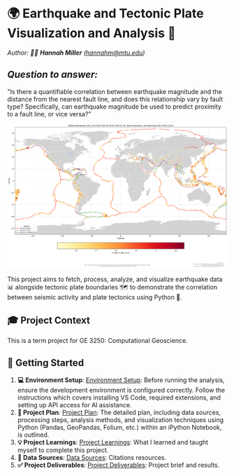 # 🌍 Earthquake and Tectonic Plate Visualization and Analysis 🌋

*Author: 👩‍💻 ***Hannah Miller*** (hannahm@mtu.edu)*

## ***Question to answer:***
"Is there a quantifiable correlation between earthquake magnitude and the distance from the nearest fault line, and does this relationship vary by fault type? Specifically, can earthquake magnitude be used to predict proximity to a fault line, or vice versa?"

![World Map of Earthquakes (Min Magnitude 5.0) and Plate Boundaries](resources/images/last_5_years_earthquakes_world_map_minmag=5.png)


This project aims to fetch, process, analyze, and visualize earthquake data 📊 alongside tectonic plate boundaries 🗺️ to demonstrate the correlation between seismic activity and plate tectonics using Python 🐍.

## 🎓 Project Context

This is a term project for GE 3250: Computational Geoscience.

## 🚀 Getting Started

1.  **💻 Environment Setup**: [Environment Setup](./project_setup_precursors.md): Before running the analysis, ensure the development environment is configured correctly. Follow the instructions which covers installing VS Code, required extensions, and setting up API access for AI assistance.
2.  **📝 Project Plan**: [Project Plan](./project_plan.md): The detailed plan, including data sources, processing steps, analysis methods, and visualization techniques using Python (Pandas, GeoPandas, Folium, etc.) within an iPython Notebook, is outlined.
3.  **💡 Project Learnings**: [Project Learnings](./project_learnings.md): What I learned and taught myself to complete this project.
4.  **💾 Data Sources**: [Data Sources](./data_sources.md): Citations resources.
5.  **✅ Project Deliverables**: [Project Deliverables](./deliverables.md): Project brief and results.

